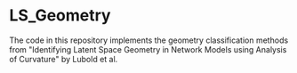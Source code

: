 # LS_Geometry

The code in this repository implements the geometry classification methods from "Identifying Latent Space Geometry in Network Models using Analysis of Curvature" by Lubold et al. 
